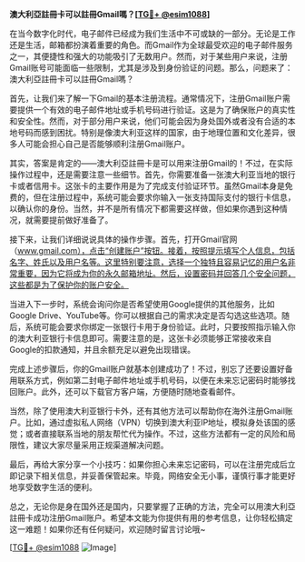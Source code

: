 **澳大利亞註冊卡可以註冊Gmail嗎？[[TG💪+ @esim1088](https://t.me/s/esim1088)]**

在当今数字化时代，电子邮件已经成为我们生活中不可或缺的一部分。无论是工作还是生活，邮箱都扮演着重要的角色。而Gmail作为全球最受欢迎的电子邮件服务之一，其便捷性和强大的功能吸引了无数用户。然而，对于某些用户来说，注册Gmail账号可能面临一些限制，尤其是涉及到身份验证的问题。那么，问题来了：澳大利亞註冊卡可以註冊Gmail嗎？

首先，让我们来了解一下Gmail的基本注册流程。通常情况下，注册Gmail账户需要提供一个有效的电子邮件地址或手机号码进行验证。这是为了确保账户的真实性和安全性。然而，对于部分用户来说，他们可能会因为身处国外或者没有合适的本地号码而感到困扰。特别是像澳大利亚这样的国家，由于地理位置和文化差异，很多人可能会担心自己是否能够顺利注册Gmail账户。

其实，答案是肯定的——澳大利亞註冊卡是可以用来注册Gmail的！不过，在实际操作过程中，还是需要注意一些细节。首先，你需要准备一张澳大利亚当地的银行卡或者信用卡。这张卡的主要作用是为了完成支付验证环节。虽然Gmail本身是免费的，但在注册过程中，系统可能会要求你输入一张支持国际支付的银行卡信息，以确认你的身份。当然，并不是所有情况下都需要这样做，但如果你遇到这种情况，就需要提前做好准备了。

接下来，让我们详细说说具体的操作步骤。首先，打开Gmail官网（www.gmail.com），点击“创建账户”按钮。接着，按照提示填写个人信息，包括名字、姓氏以及用户名等。这里特别要注意，选择一个独特且容易记忆的用户名非常重要，因为它将成为你的永久邮箱地址。然后，设置密码并回答几个安全问题，这些都是为了保护你的账户安全。

当进入下一步时，系统会询问你是否希望使用Google提供的其他服务，比如Google Drive、YouTube等。你可以根据自己的需求决定是否勾选这些选项。随后，系统可能会要求你绑定一张银行卡用于身份验证。此时，只要按照指示输入你的澳大利亚银行卡信息即可。需要注意的是，这张卡必须能够正常接收来自Google的扣款通知，并且余额充足以避免出现错误。

完成上述步骤后，你的Gmail账户就基本创建成功了！不过，别忘了还要设置好备用联系方式，例如第二封电子邮件地址或手机号码，以便在未来忘记密码时能够找回账户。此外，还可以下载官方客户端，方便随时随地查看邮件。

当然，除了使用澳大利亚银行卡外，还有其他方法可以帮助你在海外注册Gmail账户。比如，通过虚拟私人网络（VPN）切换到澳大利亚IP地址，模拟身处该国的感觉；或者直接联系当地的朋友帮忙代为操作。不过，这些方法都有一定的风险和局限性，建议大家尽量采用正规渠道解决问题。

最后，再给大家分享一个小技巧：如果你担心未来忘记密码，可以在注册完成后立即记录下相关信息，并妥善保管起来。毕竟，网络安全无小事，谨慎行事才能更好地享受数字生活的便利。

总之，无论你是身在国外还是国内，只要掌握了正确的方法，完全可以用澳大利亞註冊卡成功注册Gmail账户。希望本文能为你提供有用的参考信息，让你轻松搞定这一难题！如果你还有任何疑问，欢迎随时留言讨论哦~

[[TG💪+ @esim1088](https://t.me/s/esim1088) ![Image](https://i.postimg.cc/4NQfJmqS/Snipaste-2025-05-13-00-14-12.png)]
